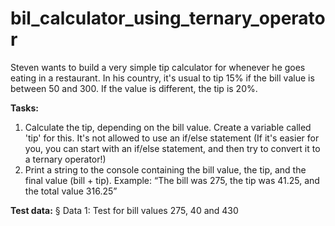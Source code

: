 # bil_calculator_using_ternary_operator

Steven wants to build a very simple tip calculator for whenever he goes eating in a 
restaurant. In his country, it's usual to tip 15% if the bill value is between 50 and 
300. If the value is different, the tip is 20%.

**Tasks:**
1.  Calculate the tip, depending on the bill value. Create a variable called 'tip' for 
this. It's not allowed to use an if/else statement (If it's easier for you, you can 
start with an if/else statement, and then try to convert it to a ternary 
operator!)
2.  Print a string to the console containing the bill value, the tip, and the final value 
(bill + tip). Example: “The bill was 275, the tip was 41.25, and the total value 
316.25”

**Test data:**
§  Data 1: Test for bill values 275, 40 and 430
